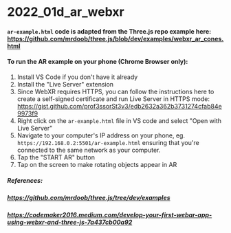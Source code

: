 # 2022_01d_ar_webxr

#### `ar-example.html` code is adapted from the Three.js repo example here: https://github.com/mrdoob/three.js/blob/dev/examples/webxr_ar_cones.html

#### To run the AR example on your phone (Chrome Browser only):

1. Install VS Code if you don't have it already
2. Install the "Live Server" extension
3. Since WebXR requires HTTPS, you can follow the instructions here to create a self-signed certificate and run Live Server in HTTPS mode: https://gist.github.com/prof3ssorSt3v3/edb2632a362b3731274cfab84e9973f9 
4. Right click on the `ar-example.html` file in VS code and select "Open with Live Server"
5. Navigate to your computer's IP address on your phone, eg. `https://192.168.0.2:5501/ar-example.html` ensuring that you're connected to the same network as your computer. 
6. Tap the "START AR" button
7. Tap on the screen to make rotating objects appear in AR

##### References: 
##### https://github.com/mrdoob/three.js/tree/dev/examples
##### https://codemaker2016.medium.com/develop-your-first-webar-app-using-webxr-and-three-js-7a437cb00a92 